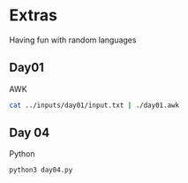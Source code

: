 # Extras

Having fun with random languages

## Day01

AWK

```bash
cat ../inputs/day01/input.txt | ./day01.awk
```

## Day 04
Python

```bash
python3 day04.py
```
